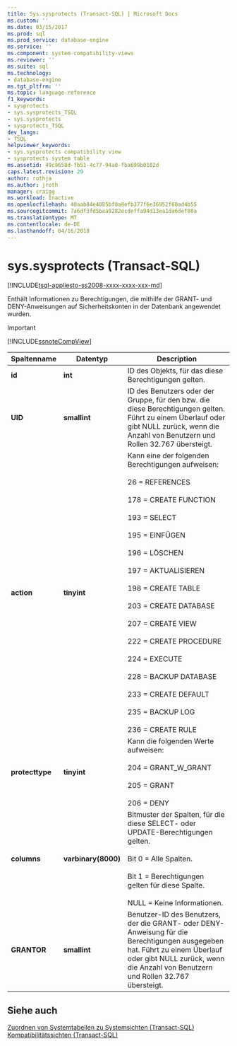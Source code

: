 ```yaml
---
title: Sys.sysprotects (Transact-SQL) | Microsoft Docs
ms.custom: ''
ms.date: 03/15/2017
ms.prod: sql
ms.prod_service: database-engine
ms.service: ''
ms.component: system-compatibility-views
ms.reviewer: ''
ms.suite: sql
ms.technology:
- database-engine
ms.tgt_pltfrm: ''
ms.topic: language-reference
f1_keywords:
- sysprotects
- sys.sysprotects_TSQL
- sys.sysprotects
- sysprotects_TSQL
dev_langs:
- TSQL
helpviewer_keywords:
- sys.sysprotects compatibility view
- sysprotects system table
ms.assetid: 49c9658d-fb51-4c77-94a0-fba699b0102d
caps.latest.revision: 29
author: rothja
ms.author: jroth
manager: craigg
ms.workload: Inactive
ms.openlocfilehash: 40aab84e4085bf0a8efb377f6e36952f60ad4b55
ms.sourcegitcommit: 7a6df3fd5bea9282ecdeffa94d13ea1da6def80a
ms.translationtype: MT
ms.contentlocale: de-DE
ms.lasthandoff: 04/16/2018
---
```

# <a name="syssysprotects-transact-sql"></a>sys.sysprotects (Transact-SQL)
[!INCLUDE[tsql-appliesto-ss2008-xxxx-xxxx-xxx-md](../../includes/tsql-appliesto-ss2008-xxxx-xxxx-xxx-md.md)]

  Enthält Informationen zu Berechtigungen, die mithilfe der GRANT- und DENY-Anweisungen auf Sicherheitskonten in der Datenbank angewendet wurden.  
  
> [!IMPORTANT]  
>  [!INCLUDE[ssnoteCompView](../../includes/ssnotecompview-md.md)]  
  
|Spaltenname|Datentyp|Description|  
|-----------------|---------------|-----------------|  
|**id**|**int**|ID des Objekts, für das diese Berechtigungen gelten.|  
|**UID**|**smallint**|ID des Benutzers oder der Gruppe, für den bzw. die diese Berechtigungen gelten. Führt zu einem Überlauf oder gibt NULL zurück, wenn die Anzahl von Benutzern und Rollen 32.767 übersteigt.|  
|**action**|**tinyint**|Kann eine der folgenden Berechtigungen aufweisen:<br /><br /> 26 = REFERENCES<br /><br /> 178 = CREATE FUNCTION<br /><br /> 193 = SELECT<br /><br /> 195 = EINFÜGEN<br /><br /> 196 = LÖSCHEN<br /><br /> 197 = AKTUALISIEREN<br /><br /> 198 = CREATE TABLE<br /><br /> 203 = CREATE DATABASE<br /><br /> 207 = CREATE VIEW<br /><br /> 222 = CREATE PROCEDURE<br /><br /> 224 = EXECUTE<br /><br /> 228 = BACKUP DATABASE<br /><br /> 233 = CREATE DEFAULT<br /><br /> 235 = BACKUP LOG<br /><br /> 236 = CREATE RULE|  
|**protecttype**|**tinyint**|Kann die folgenden Werte aufweisen:<br /><br /> 204 = GRANT_W_GRANT<br /><br /> 205 = GRANT<br /><br /> 206 = DENY|  
|**columns**|**varbinary(8000)**|Bitmuster der Spalten, für die diese SELECT- oder UPDATE-Berechtigungen gelten.<br /><br /> Bit 0 = Alle Spalten.<br /><br /> Bit 1 = Berechtigungen gelten für diese Spalte.<br /><br /> NULL = Keine Informationen.|  
|**GRANTOR**|**smallint**|Benutzer-ID des Benutzers, der die GRANT- oder DENY-Anweisung für die Berechtigungen ausgegeben hat. Führt zu einem Überlauf oder gibt NULL zurück, wenn die Anzahl von Benutzern und Rollen 32.767 übersteigt.|  
  
## <a name="see-also"></a>Siehe auch  
 [Zuordnen von Systemtabellen zu Systemsichten &#40;Transact-SQL&#41;](../../relational-databases/system-tables/mapping-system-tables-to-system-views-transact-sql.md)   
 [Kompatibilitätssichten &#40;Transact-SQL&#41;](~/relational-databases/system-compatibility-views/system-compatibility-views-transact-sql.md)  
  
  
